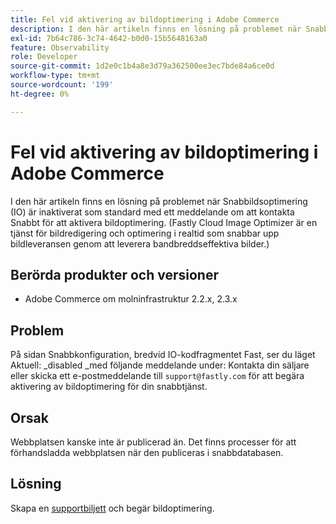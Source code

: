 ```yaml
---
title: Fel vid aktivering av bildoptimering i Adobe Commerce
description: I den här artikeln finns en lösning på problemet när Snabbildsoptimering (IO) är inaktiverat som standard med ett meddelande om att kontakta Snabbt för att aktivera bildoptimering. (Fastly Cloud Image Optimizer är en tjänst för bildredigering och optimering i realtid som snabbar upp bildleveransen genom att leverera bandbreddseffektiva bilder.)
exl-id: 7b64c786-3c74-4642-b0d0-15b5648163a0
feature: Observability
role: Developer
source-git-commit: 1d2e0c1b4a8e3d79a362500ee3ec7bde84a6ce0d
workflow-type: tm+mt
source-wordcount: '199'
ht-degree: 0%

---
```


# Fel vid aktivering av bildoptimering i Adobe Commerce

I den här artikeln finns en lösning på problemet när Snabbildsoptimering (IO) är inaktiverat som standard med ett meddelande om att kontakta Snabbt för att aktivera bildoptimering. (Fastly Cloud Image Optimizer är en tjänst för bildredigering och optimering i realtid som snabbar upp bildleveransen genom att leverera bandbreddseffektiva bilder.)

## Berörda produkter och versioner

* Adobe Commerce om molninfrastruktur 2.2.x, 2.3.x

## Problem

På sidan Snabbkonfiguration, bredvid IO-kodfragmentet Fast, ser du läget Aktuell: \_disabled \_med följande meddelande under: Kontakta din säljare eller skicka ett e-postmeddelande till `support@fastly.com` för att begära aktivering av bildoptimering för din snabbtjänst.

## Orsak

Webbplatsen kanske inte är publicerad än. Det finns processer för att förhandsladda webbplatsen när den publiceras i snabbdatabasen.

## Lösning

Skapa en [supportbiljett](/help/help-center-guide/help-center/magento-help-center-user-guide.md#submit-ticket) och begär bildoptimering.

